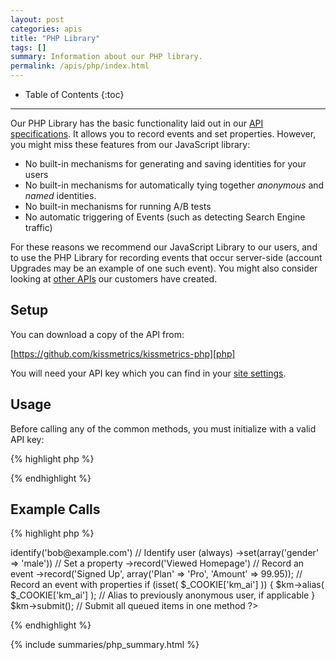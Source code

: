 ```yaml
---
layout: post
categories: apis
title: "PHP Library"
tags: []
summary: Information about our PHP library.
permalink: /apis/php/index.html
---
```

* Table of Contents
{:toc}
* * *

Our PHP Library has the basic functionality laid out in our [API specifications][specs]. It allows you to record events and set properties. However, you might miss these features from our JavaScript library:

* No built-in mechanisms for generating and saving identities for your users
* No built-in mechanisms for automatically tying together *anonymous* and *named* identities.
* No built-in mechanisms for running A/B tests
* No automatic triggering of Events (such as detecting Search Engine traffic)

For these reasons we recommend our JavaScript Library to our users, and to use the PHP Library for recording events that occur server-side (account Upgrades may be an example of one such event). You might also consider looking at [other APIs][other] our customers have created.

## Setup

You can download a copy of the API from:

[https://github.com/kissmetrics/kissmetrics-php][php]

You will need your API key which you can find in your [site settings][site-settings].

## Usage

Before calling any of the common methods, you must initialize with a valid API key:

{% highlight php %}
<?
  $km = new KISSmetrics\Client($KM_KEY, KISSmetrics\Transport\Sockets::initDefault()); // Initialize
?>
{% endhighlight %}

## Example Calls

{% highlight php %}
<?php
  $km->identify('bob@example.com')   // Identify user (always)
    ->set(array('gender' => 'male')) // Set a property
    ->record('Viewed Homepage')      // Record an event
    ->record('Signed Up', array('Plan' => 'Pro', 'Amount' => 99.95));     // Record an event with properties

  if (isset( $_COOKIE['km_ai'] )) {
    $km->alias( $_COOKIE['km_ai'] );  // Alias to previously anonymous user, if applicable
  }

  $km->submit();  // Submit all queued items in one method
?>
{% endhighlight %}

{% include summaries/php_summary.html %}

[specs]: /apis/specifications
[identity]: /getting-started/understanding-identities
[other]: /apis/other
[live]: /tools/live
[site-settings]:https://app.kissmetrics.com/settings
[php]: https://github.com/kissmetrics/kissmetrics-php
[cron]: /apis/cron
[js-cookies]: /apis/javascript/#cookies
